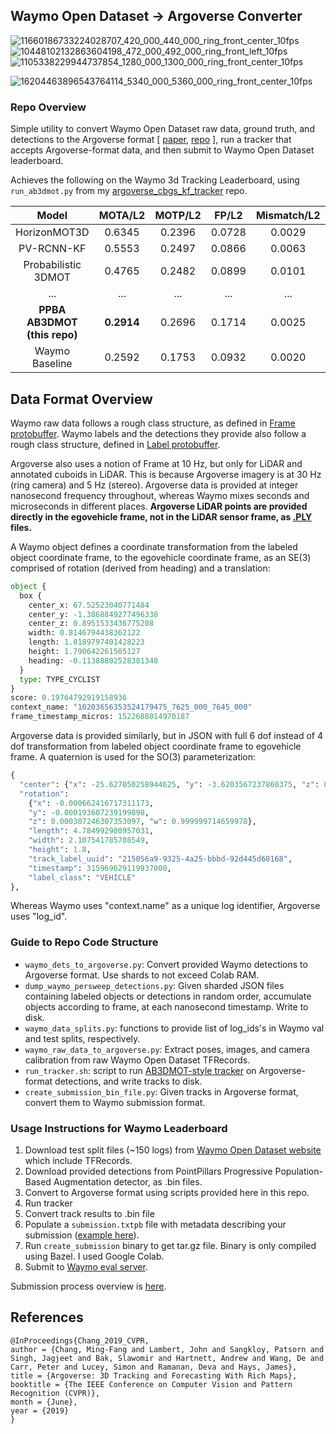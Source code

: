 
## Waymo Open Dataset -> Argoverse Converter

![11660186733224028707_420_000_440_000_ring_front_center_10fps](https://user-images.githubusercontent.com/16724970/83801105-8c64f600-a676-11ea-8ce7-f7755e9f2a93.gif)
![10448102132863604198_472_000_492_000_ring_front_left_10fps](https://user-images.githubusercontent.com/16724970/83801488-35abec00-a677-11ea-9660-d2c150817382.gif)
![1105338229944737854_1280_000_1300_000_ring_front_center_10fps](https://user-images.githubusercontent.com/16724970/83801499-3b093680-a677-11ea-868e-122139b3fe94.gif)

![16204463896543764114_5340_000_5360_000_ring_front_center_10fps](https://user-images.githubusercontent.com/16724970/83801307-e8c81580-a676-11ea-9385-8b35605fc94c.gif)


### Repo Overview

Simple utility to convert Waymo Open Dataset raw data, ground truth, and detections to the Argoverse format [ [paper](https://arxiv.org/abs/1911.02620), [repo](https://github.com/argoai/argoverse-api) ], run a tracker that accepts Argoverse-format data, and then submit to Waymo Open Dataset leaderboard.

Achieves the following on the Waymo 3d Tracking Leaderboard, using `run_ab3dmot.py` from my [argoverse_cbgs_kf_tracker](https://github.com/johnwlambert/argoverse_cbgs_kf_tracker) repo.

|    Model                    | MOTA/L2    | 	MOTP/L2   | 	FP/L2	  |   Mismatch/L2	|   Miss/L2  |
| :-------------------------: | :-------:  | :--------: | :--------:| :--------:    | :--------: |
| HorizonMOT3D                | 0.6345     | 0.2396     | 0.0728    | 0.0029        | 0.2899     |
| PV-RCNN-KF                  | 0.5553     | 0.2497     | 0.0866    | 0.0063        | 0.3518     |
| Probabilistic 3DMOT         | 0.4765     | 0.2482     | 0.0899    | 0.0101        | 0.4235     |
|            ...              |   ...      |    ...     |    ...    |     ...       |   ...      |
| **PPBA AB3DMOT (this repo)**| **0.2914** |  0.2696	  | 0.1714    |	0.0025 	      | 0.5347     |
| Waymo Baseline              |  0.2592	   | 0.1753	    | 0.0932    |	0.0020	      |  0.3122    |


## Data Format Overview

Waymo raw data follows a rough class structure, as defined in [Frame protobuffer](https://github.com/waymo-research/waymo-open-dataset/blob/master/waymo_open_dataset/dataset.proto).
Waymo labels and the detections they provide also follow a rough class structure, defined in [Label protobuffer](https://github.com/waymo-research/waymo-open-dataset/blob/master/waymo_open_dataset/label.proto).

Argoverse also uses a notion of Frame at 10 Hz, but only for LiDAR and annotated cuboids in LiDAR. This is because Argoverse imagery is at 30 Hz (ring camera) and 5 Hz (stereo). Argoverse data is provided at integer nanosecond frequency throughout, whereas Waymo mixes seconds and microseconds in different places. **Argoverse LiDAR points are provided directly in the egovehicle frame, not in the LiDAR sensor frame, as [.PLY](http://paulbourke.net/dataformats/ply/) files.**

A Waymo object defines a coordinate transformation from the labeled object coordinate frame, to the egovehicle coordinate frame, as an SE(3) comprised of rotation (derived from heading) and a translation:
```python
object {
  box {
    center_x: 67.52523040771484
    center_y: -1.3868849277496338
    center_z: 0.8951533436775208
    width: 0.8146794438362122
    length: 1.8189797401428223
    height: 1.790642261505127
    heading: -0.11388802528381348
  }
  type: TYPE_CYCLIST
}
score: 0.19764792919158936
context_name: "10203656353524179475_7625_000_7645_000"
frame_timestamp_micros: 1522688014970187
```

Argoverse data is provided similarly, but in JSON with full 6 dof instead of 4 dof transformation from labeled object coordinate frame to egovehicle frame. A quaternion is used for the SO(3) parameterization:
```python
{
  "center": {"x": -25.627050258944625, "y": -3.6203567237860375, "z": 0.4981851744013227}, 
  "rotation": 
    {"x": -0.000662416717311173, 
    "y": -0.000193607239199898, 
    "z": 0.000307246307353097, "w": 0.999999714659978}, 
    "length": 4.784992980957031, 
    "width": 2.107541785708549, 
    "height": 1.8, 
    "track_label_uuid": "215056a9-9325-4a25-bbbd-92d445d60168", 
    "timestamp": 315969629119937000, 
    "label_class": "VEHICLE"
},
```
Whereas Waymo uses "context.name" as a unique log identifier, Argoverse uses "log_id".

### Guide to Repo Code Structure
- `waymo_dets_to_argoverse.py`: Convert provided Waymo detections to Argoverse format. Use shards to not exceed Colab RAM.
- `dump_waymo_persweep_detections.py`: Given sharded JSON files containing labeled objects or detections in random order, accumulate objects according to frame, at each nanosecond timestamp. Write to disk.
- `waymo_data_splits.py`: functions to provide list of log_ids's in Waymo val and test splits, respectively.
- `waymo_raw_data_to_argoverse.py`: Extract poses, images, and camera calibration from raw Waymo Open Dataset TFRecords.
- `run_tracker.sh`: script to run [AB3DMOT-style tracker](https://github.com/johnwlambert/argoverse_cbgs_kf_tracker) on Argoverse-format detections, and write tracks to disk. 
- `create_submission_bin_file.py`: Given tracks in Argoverse format, convert them to Waymo submission format.

### Usage Instructions for Waymo Leaderboard

1. Download test split files (~150 logs) from [Waymo Open Dataset website](https://waymo.com/open/download/) which include TFRecords.
2. Download provided detections from PointPillars Progressive Population-Based Augmentation detector, as .bin files.
3. Convert to Argoverse format using scripts provided here in this repo.
4. Run tracker
5. Convert track results to .bin file
6. Populate a `submission.txtpb` file with metadata describing your submission ([example here](https://raw.githubusercontent.com/waymo-research/waymo-open-dataset/master/waymo_open_dataset/metrics/tools/submission.txtpb)).
7. Run `create_submission` binary to get tar.gz file. Binary is only compiled using Bazel. I used Google Colab. 
8. Submit to [Waymo eval server](https://waymo.com/open/challenges/3d-tracking/).


Submission process overview is [here](https://github.com/waymo-research/waymo-open-dataset/blob/master/docs/quick_start.md#use-pre-compiled-pippip3-packages).


## References
```
@InProceedings{Chang_2019_CVPR,
author = {Chang, Ming-Fang and Lambert, John and Sangkloy, Patsorn and Singh, Jagjeet and Bak, Slawomir and Hartnett, Andrew and Wang, De and Carr, Peter and Lucey, Simon and Ramanan, Deva and Hays, James},
title = {Argoverse: 3D Tracking and Forecasting With Rich Maps},
booktitle = {The IEEE Conference on Computer Vision and Pattern Recognition (CVPR)},
month = {June},
year = {2019}
}
```
